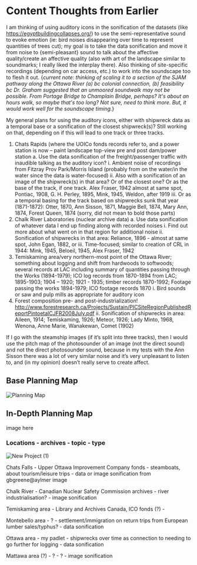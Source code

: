# Content Thoughts from Earlier

I am thinking of using auditory icons in the sonification of the datasets (like https://egyptbuildingcollapses.org/) to use the semi-representative sound to evoke emotion (ie: bird noises disappearing over time to represent quantities of trees cut); my goal is to take the data sonification and move it from noise to {semi-pleasant} sound to talk about the affective quality/create an affective quality (also with art of the landscape similar to soundmarks; I really liked the interplay there). Also thinking of site-specific recordings (depending on car access, etc.) to work into the soundscape too to flesh it out. {*current note: thinking of scaling it to a section of the SJAM pathway along the Ottawa River (a) bc colonial connection, (b) feasibility bc Dr. Graham suggested that an unmoored soundwalk may not be possible. From Portage Bridge to Champlain Bridge, perhaps? It's about an hours walk, so maybe that's too long? Not sure, need to think more. But, it would work well for the soundscape timing.*}

My general plans for using the auditory icons, either with shipwreck data as a temporal base or a sonification of the closest shipwreck(s)? Still working on that, depending on if this will lead to one track or three tracks.
1.    Chats Rapids (where the UOICo fonds records refer to, and a power station is now – paint landscape top-view pre and post dam/power station
a.    Use the data sonification of the freight/passenger traffic with inaudible talking as the auditory icon? 
i.    Ambient noise of recordings from Fitzray Prov Park/Morris Island (probably from on the water/in the water since the data is water-focused)
ii.    Also with a sonification of an image of the shipwreck(s) in that area? Or of the closest one? Or as the base of the track, if one track. Alex Fraser, 1942 almost at same spot, Pontiac, 1908, G. H. Perley, 1895,   Mink, 1945, Weldon, after 1919
iii.    Or as a temporal basing for the track based on shipwrecks sunk that year (1871-1872): Otter, 1870,     Ann Sisson, 1871,  Maggie Bell, 1874,  Mary Ann, 1874,  Forest Queen, 1874
(sorry, did not mean to bold those parts)
2.    Chalk River Laboratories (nuclear archive data)
a.    Use data sonification of whatever data I end up finding along with recorded noises
i.    Find out more about what went on in that region for additional noise
ii.    Sonification of shipwrecks in that area: Reliance, 1896 - almost at same spot, John Egan, 1882, or
iii.    Time-focused; similar to creation of CRL in 1944: Mink, 1945, Beloeil, 1945, Alex Fraser, 1942
3.    Temiskaming area/very northern-most point of the Ottawa River; something about logging and shift from hardwoods to softwoods; several records at LAC including summary of quantities passing through the Works (1894-1979); ICO log records from 1870-1894 from LAC; 1895-1903; 1904 – 1920; 1921 - 1935; timber records 1870-1992; Footage passing the works 1894-1979; ICO footage records 1870 
i.    Bird sounds or saw and pulp mills as appropriate for auditory icon
1.    Forest composition pre- and post-industrialization! http://www.forestresearch.ca/Projects/Sustain/PICSiteRegionPublishedReportPintoetalCJFR2008July.pdf
ii.    Sonification of shipwrecks in area: Aileen, 1914; Temiskaming, 1926; Meteor, 1926; Lady Minto, 1968, Wenona, Anne Marie, Wanakewan, Comet (1902)

If I go with the steamship images (if it’s split into three tracks), then I would use the pitch map of the photosounder of an image (not the direct sound) and not the direct photosounder sound, because in my tests with the Ann Sisson there was a lot of very similar noise and it’s very unpleasant to listen to, and (in my opinion) doesn’t really serve to create affect.

## Base Planning Map
![Planning Map](https://user-images.githubusercontent.com/83255946/116326919-a0847b00-a793-11eb-9438-e8318dcd2c16.png)

## In-Depth Planning Map
image here

### Locations - archives - topic - type
![New Project (1)](https://user-images.githubusercontent.com/83255946/116329303-0de6da80-a799-11eb-8669-04a203076b9e.png)


Chats Falls - Upper Ottawa Improvement Company fonds - steamboats, about tourism/leisure trips - data or image sonification from gbgreene@aylmer image

Chalk River - Canadian Nuclear Safety Commission archives - river industrialisation? - image sonification

Temiskaming area - Library and Archives Canada, ICO fonds (?) - 

Montebello area - ? - settlement/immigration on return trips from European lumber sales/typhus? - data sonification

Ottawa area - my padlet - shipwrecks over time as connection to needing to go further for logging - data sonification

Mattawa area (?) - ? - ? - image sonification






